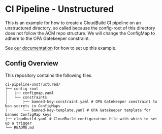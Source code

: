 # CI Pipeline - Unstructured

This is an example for how to create a CloudBuild CI pipeline on an unstructured directory, so called because the config-root of this directory does not follow the ACM repo structure.
We will change the ConfigMap to adhere to the OPA Gatekeeper constraint.

See [our documentation](https://cloud.google.com/anthos-config-management/docs/how-to/validating-configs) for how to set up this example.

## Config Overview

This repository contains the following files.

```console
ci-pipeline-unstructured/
├── config-root
│   ├── configmap.yaml
│   └── constraints
│       ├── banned-key-constraint.yaml # OPA Gatekeeper constraint to ban secrets in ConfigMaps
│       └── banned-key-template.yaml # OPA Gatekeeper template for banned ConfigMap keys
├── cloudbuild.yaml # CloudBuild configuration file with which to set up a trigger
└── README.md
```
